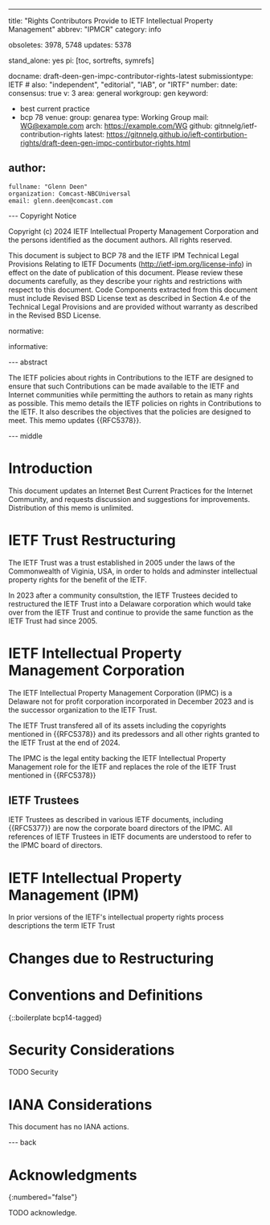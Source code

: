 ---

title: "Rights Contributors Provide to IETF Intellectual Property Management"
abbrev: "IPMCR"
category: info

obsoletes: 3978, 5748
updates: 5378

stand_alone: yes
pi: [toc, sortrefts, symrefs]

docname: draft-deen-gen-impc-contributor-rights-latest
submissiontype: IETF  # also: "independent", "editorial", "IAB", or "IRTF"
number:
date:
consensus: true
v: 3
area: general
workgroup: gen
keyword:
 - best current practice
 - bcp 78
venue:
  group: genarea
  type: Working Group
  mail: WG@example.com
  arch: https://example.com/WG
  github: gitnnelg/ietf-contribution-rights
  latest: https://gitnnelg.github.io/ieft-contirbution-rights/draft-deen-gen-impc-contirbutor-rights.html

author:
 -
    fullname: "Glenn Deen"
    organization: Comcast-NBCUniversal
    email: glenn.deen@comcast.com

--- Copyright Notice

Copyright (c) 2024 IETF Intellectual Property Management Corporation and the persons identified as the document authors.  All rights reserved.

This document is subject to BCP 78 and the IETF IPM Technical Legal Provisions Relating to IETF Documents (http://ietf-ipm.org/license-info) in effect on the date of publication of this document. Please review these documents carefully, as they describe your rights and restrictions with respect to this document.  Code Components extracted from this document must include Revised BSD License text as described in Section 4.e of the Technical Legal Provisions and are provided without warranty as described in the Revised BSD License.



normative:

informative:


--- abstract

The IETF policies about rights in Contributions to the IETF are designed
to ensure that such Contributions can be made available to the IETF and
Internet communities while permitting the authors to retain as many
rights as possible.  This memo details the IETF policies on rights in
Contributions to the IETF.  It also describes the objectives that the
policies are designed to meet.  This memo updates {{RFC5378}}.

--- middle




# Introduction

This document updates an Internet Best Current Practices for the
Internet Community, and requests discussion and suggestions for
improvements.  Distribution of this memo is unlimited.

# IETF Trust Restructuring

The IETF Trust was a trust established in 2005 under the laws of the Commonwealth of Viginia, USA, in order to holds and adminster intellectual property rights for the benefit of the IETF.  

In 2023 after a community consultstion, the IETF Trustees decided to restructured the IETF Trust into a Delaware corporation which would take over from the IETF Trust and continue to provide the same function as the IETF Trust had since 2005.

# IETF Intellectual Property Management Corporation

The IETF Intellectual Property Management Corporation (IPMC) is a Delaware not for profit corporation incorporated in December 2023 and is the successor organization to the IETF Trust.

The IETF Trust transfered all of its assets including the copyrights mentioned in {{RFC5378}} and its predessors and all other rights granted to the IETF Trust at the end of 2024.  

The IPMC is the legal entity backing the IETF Intellectual Property Management role for the IETF and replaces the role of the IETF Trust mentioned in {{RFC5378}}

## IETF Trustees

IETF Trustees as described in various IETF documents, including {{RFC5377}} are now the corporate board directors of the IPMC.  All references of IETF Trustees in IETF documents are understood to refer to the IPMC board of directors.

# IETF Intellectual Property Management (IPM)

In prior versions of the IETF\'s intellectual property rights process descriptions the term IETF Trust 



# Changes due to Restructuring


# Conventions and Definitions

{::boilerplate bcp14-tagged}










# Security Considerations

TODO Security


# IANA Considerations

This document has no IANA actions.


--- back

# Acknowledgments
{:numbered="false"}

TODO acknowledge.
